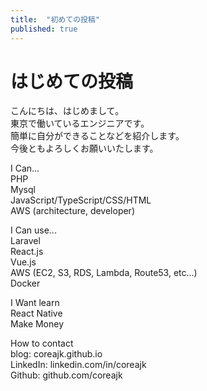 ```yaml
---
title:  "初めての投稿"
published: true
---
```


# はじめての投稿

こんにちは、はじめまして。<br>
東京で働いているエンジニアです。<br>
簡単に自分ができることなどを紹介します。<br>
今後ともよろしくお願いいたします。<br>

I Can...<br>
PHP<br>
Mysql<br>
JavaScript/TypeScript/CSS/HTML<br> 
AWS (architecture, developer)<br>

I Can use...<br>
Laravel<br>
React.js<br>
Vue.js<br>
AWS (EC2, S3, RDS, Lambda, Route53, etc...)<br>
Docker<br>

I Want learn<br>
React Native<br>
Make Money<br>

How to contact<br>
blog: coreajk.github.io<br>
LinkedIn: linkedin.com/in/coreajk<br>
Github: github.com/coreajk
